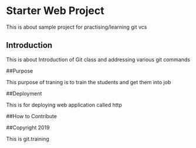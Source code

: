 # Starter Web Project

This is about sample project for practising/learning git vcs

## Introduction

This is about Introduction of Git class and addressing various git commands

##Purpose

This purpose of traning is to train the students and get them into job 

##Deployment

This is for deploying web application called http

##How to Contribute

##Copyright 2019

This is git.training

